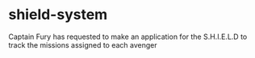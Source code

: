 # shield-system
Captain Fury has requested to make an application for the S.H.I.E.L.D to track the missions assigned to each avenger
